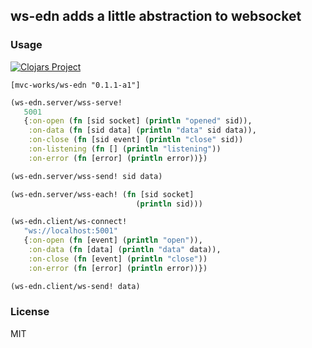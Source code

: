 
ws-edn adds a little abstraction to websocket
------

### Usage

[![Clojars Project](https://img.shields.io/clojars/v/mvc-works/ws-edn.svg)](https://clojars.org/mvc-works/ws-edn)

```edn
[mvc-works/ws-edn "0.1.1-a1"]
```

```clojure
(ws-edn.server/wss-serve!
   5001
   {:on-open (fn [sid socket] (println "opened" sid)),
    :on-data (fn [sid data] (println "data" sid data)),
    :on-close (fn [sid event] (println "close" sid))
    :on-listening (fn [] (println "listening"))
    :on-error (fn [error] (println error))})

(ws-edn.server/wss-send! sid data)

(ws-edn.server/wss-each! (fn [sid socket]
                            (println sid)))
```

```clojure
(ws-edn.client/ws-connect!
   "ws://localhost:5001"
   {:on-open (fn [event] (println "open")),
    :on-data (fn [data] (println "data" data)),
    :on-close (fn [event] (println "close"))
    :on-error (fn [error] (println error))})

(ws-edn.client/ws-send! data)
```

### License

MIT
